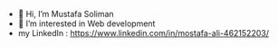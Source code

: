 - 👋 Hi, I’m Mustafa Soliman
- 👀 I’m interested in Web development
- my LinkedIn : https://www.linkedin.com/in/mostafa-ali-462152203/
